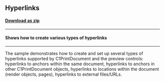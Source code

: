 ## Hyperlinks
#### [Download as zip](https://grapecity.github.io/DownGit/#/home?url=https://github.com/GrapeCity/ComponentOne-WinForms-Samples/tree/master/NetFramework\PrintDocument\CS\Hyperlinks)
____
#### Shows how to create various types of hyperlinks
____
The sample demonstrates how to create and set up several types of hyperlinks supported by C1PrintDocument and the preview controls:
hyperlinks to anchors within the same document, hyperlinks to anchors in other C1PrintDocument objects, hyperlinks to locations within the document (render objects, pages), hyperlinks to external files/URLs. 